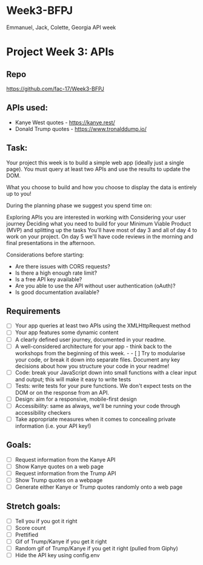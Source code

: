 # Week3-BFPJ
Emmanuel, Jack, Colette, Georgia API week

# Project Week 3: APIs

## Repo
https://github.com/fac-17/Week3-BFPJ
## APIs used:
* Kanye West quotes - https://kanye.rest/
* Donald Trump quotes - https://www.tronalddump.io/ 

## Task:

Your project this week is to build a simple web app (ideally just a single page). You must query at least two APIs and use the results to update the DOM.

What you choose to build and how you choose to display the data is entirely up to you!

During the planning phase we suggest you spend time on:

Exploring APIs you are interested in working with
Considering your user journey
Deciding what you need to build for your Minimum Viable Product (MVP) and splitting up the tasks
You'll have most of day 3 and all of day 4 to work on your project. On day 5 we'll have code reviews in the morning and final presentations in the afternoon.

Considerations before starting:
* Are there issues with CORS requests?
* Is there a high enough rate limit?
* Is a free API key available?
* Are you able to use the API without user authentication (oAuth)?
* Is good documentation available?

## Requirements

- [ ]  Your app queries at least two APIs using the XMLHttpRequest method
- [ ] Your app features some dynamic content
- [ ] A clearly defined user journey, documented in your readme.
- [ ] A well-considered architecture for your app - think back to the workshops from the beginning of this week. - - [ ] Try to modularise your code, or break it down into separate files. Document any key decisions about how you structure your code in your readme!
- [ ] Code: break your JavaScript down into small functions with a clear input and output; this will make it easy to write tests
- [ ] Tests: write tests for your pure functions. We don't expect tests on the DOM or on the response from an API.
- [ ] Design: aim for a responsive, mobile-first design
- [ ] Accessibility: same as always, we'll be running your code through accessibility checkers
- [ ] Take appropriate measures when it comes to concealing private information (i.e. your API key!)

## Goals:

- [ ] Request information from the Kanye API
- [ ] Show Kanye quotes on a web page
- [ ] Request information from the Trump API
- [ ] Show Trump quotes on a webpage
- [ ] Generate either Kanye or Trump quotes randomly onto a web page

## Stretch goals:

- [ ] Tell you if you got it right
- [ ] Score count
- [ ] Prettified
- [ ] Gif of Trump/Kanye if you get it right
- [ ] Random gif of Trump/Kanye if you get it right (pulled from Giphy)
- [ ] Hide the API key using config.env
